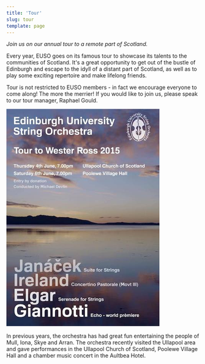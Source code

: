 ```yaml
---
title: 'Tour'
slug: tour
template: page
---
```


*Join us on our annual tour to a remote part of Scotland.*

Every year, EUSO goes on its famous tour to showcase its talents to the communities of Scotland. It's a great opportunity to get out of the bustle of Edinburgh and escape to the idyll of a distant part of Scotland, as well as to play some exciting repertoire and make lifelong friends.

Tour is not restricted to EUSO members - in fact we encourage everyone to come along! The more the merrier! If you would like to join us, please speak to our tour manager, Raphael Gould.

![Concert Poster for the EUSO Tour 2015](../images/tour.jpg)

In previous years, the orchestra has had great fun entertaining the people of Mull, Iona, Skye and Arran. The orchestra recently visited the Ullapool area and gave performances in the Ullapool Church of Scotland, Poolewe Village Hall and a chamber music concert in the Aultbea Hotel.